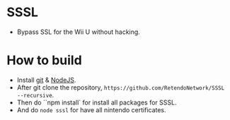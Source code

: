 # SSSL
- Bypass SSL for the Wii U without hacking.

# How to build
- Install [git](https://git-scm.com/downloads) & [NodeJS](https://nodejs.org/).
- After git clone the repository, `https://github.com/RetendoNetwork/SSSL --recursive`.
- Then do ``npm install` for install all packages for SSSL.
- And do `node sssl` for have all nintendo certificates.